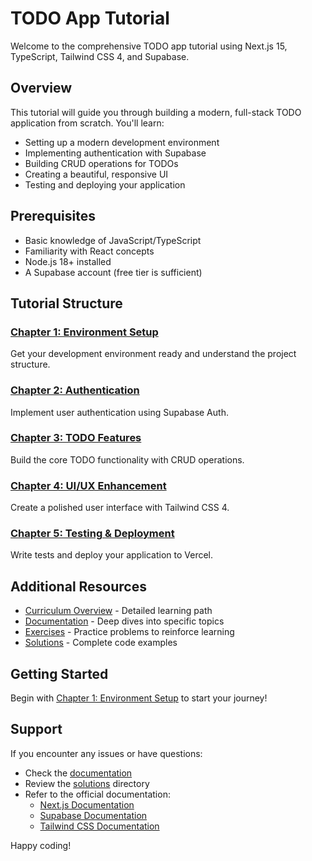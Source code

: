 # TODO App Tutorial

Welcome to the comprehensive TODO app tutorial using Next.js 15, TypeScript, Tailwind CSS 4, and Supabase.

## Overview

This tutorial will guide you through building a modern, full-stack TODO application from scratch. You'll learn:

- Setting up a modern development environment
- Implementing authentication with Supabase
- Building CRUD operations for TODOs
- Creating a beautiful, responsive UI
- Testing and deploying your application

## Prerequisites

- Basic knowledge of JavaScript/TypeScript
- Familiarity with React concepts
- Node.js 18+ installed
- A Supabase account (free tier is sufficient)

## Tutorial Structure

### [Chapter 1: Environment Setup](./chapter-01/README.md)
Get your development environment ready and understand the project structure.

### [Chapter 2: Authentication](./chapter-02/README.md)
Implement user authentication using Supabase Auth.

### [Chapter 3: TODO Features](./chapter-03/README.md)
Build the core TODO functionality with CRUD operations.

### [Chapter 4: UI/UX Enhancement](./chapter-04/README.md)
Create a polished user interface with Tailwind CSS 4.

### [Chapter 5: Testing & Deployment](./chapter-05/README.md)
Write tests and deploy your application to Vercel.

## Additional Resources

- [Curriculum Overview](./CURRICULUM.md) - Detailed learning path
- [Documentation](./docs/) - Deep dives into specific topics
- [Exercises](./exercises/) - Practice problems to reinforce learning
- [Solutions](./solutions/) - Complete code examples

## Getting Started

Begin with [Chapter 1: Environment Setup](./chapter-01/README.md) to start your journey!

## Support

If you encounter any issues or have questions:
- Check the [documentation](./docs/)
- Review the [solutions](./solutions/) directory
- Refer to the official documentation:
  - [Next.js Documentation](https://nextjs.org/docs)
  - [Supabase Documentation](https://supabase.com/docs)
  - [Tailwind CSS Documentation](https://tailwindcss.com/docs)

Happy coding!